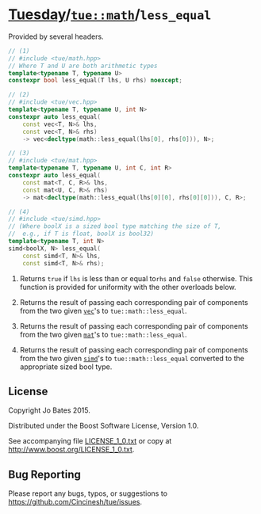 [Tuesday](../../../README.md)/[`tue::math`](../../namespaces/tue/math.md)/`less_equal`
======================================================================================
Provided by several headers.

```c++
// (1)
// #include <tue/math.hpp>
// Where T and U are both arithmetic types
template<typename T, typename U>
constexpr bool less_equal(T lhs, U rhs) noexcept;

// (2)
// #include <tue/vec.hpp>
template<typename T, typename U, int N>
constexpr auto less_equal(
    const vec<T, N>& lhs,
    const vec<T, N>& rhs)
    -> vec<decltype(math::less_equal(lhs[0], rhs[0])), N>;

// (3)
// #include <tue/mat.hpp>
template<typename T, typename U, int C, int R>
constexpr auto less_equal(
    const mat<T, C, R>& lhs,
    const mat<U, C, R>& rhs)
    -> mat<decltype(math::less_equal(lhs[0][0], rhs[0][0])), C, R>;

// (4)
// #include <tue/simd.hpp>
// (Where boolX is a sized bool type matching the size of T,
//  e.g., if T is float, boolX is bool32)
template<typename T, int N>
simd<boolX, N> less_equal(
    const simd<T, N>& lhs,
    const simd<T, N>& rhs);
```

1. Returns `true` if `lhs` is less than or equal to`rhs` and `false` otherwise.
   This function is provided for uniformity with the other overloads below.

2. Returns the result of passing each corresponding pair of components from the
   two given [`vec`](../../headers/vec.md)'s to `tue::math::less_equal`.

3. Returns the result of passing each corresponding pair of components from the
   two given [`mat`](../../headers/mat.md)'s to `tue::math::less_equal`.

4. Returns the result of passing each corresponding pair of components from the
   two given [`simd`](../../headers/simd.md)'s to `tue::math::less_equal`
   converted to the appropriate sized bool type.

License
-------
Copyright Jo Bates 2015.

Distributed under the Boost Software License, Version 1.0.

See accompanying file [LICENSE_1_0.txt](../../../LICENSE_1_0.txt) or copy at
http://www.boost.org/LICENSE_1_0.txt.

Bug Reporting
-------------
Please report any bugs, typos, or suggestions to
https://github.com/Cincinesh/tue/issues.
